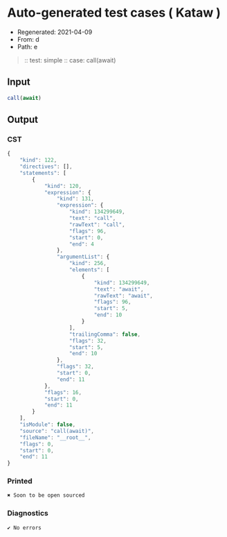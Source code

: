 # Auto-generated test cases ( Kataw )
- Regenerated: 2021-04-09
- From: d
- Path: e
> :: test: simple
> :: case: call(await)
## Input

`````js
call(await)
`````

## Output
### CST

```javascript
{
    "kind": 122,
    "directives": [],
    "statements": [
        {
            "kind": 120,
            "expression": {
                "kind": 131,
                "expression": {
                    "kind": 134299649,
                    "text": "call",
                    "rawText": "call",
                    "flags": 96,
                    "start": 0,
                    "end": 4
                },
                "argumentList": {
                    "kind": 256,
                    "elements": [
                        {
                            "kind": 134299649,
                            "text": "await",
                            "rawText": "await",
                            "flags": 96,
                            "start": 5,
                            "end": 10
                        }
                    ],
                    "trailingComma": false,
                    "flags": 32,
                    "start": 5,
                    "end": 10
                },
                "flags": 32,
                "start": 0,
                "end": 11
            },
            "flags": 16,
            "start": 0,
            "end": 11
        }
    ],
    "isModule": false,
    "source": "call(await)",
    "fileName": "__root__",
    "flags": 0,
    "start": 0,
    "end": 11
}
```

### Printed

```javascript
✖ Soon to be open sourced
```

### Diagnostics

```javascript
✔ No errors
```

